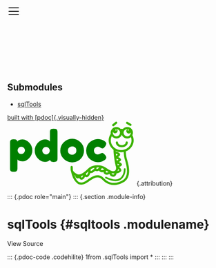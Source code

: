 ![](data:image/svg+xml;base64,PHN2ZyB4bWxucz0iaHR0cDovL3d3dy53My5vcmcvMjAwMC9zdmciIHZpZXdib3g9IjAgMCAzMCAzMCI+PHBhdGggc3Ryb2tlLWxpbmVjYXA9InJvdW5kIiBzdHJva2U9ImN1cnJlbnRDb2xvciIgc3Ryb2tlLW1pdGVybGltaXQ9IjEwIiBzdHJva2Utd2lkdGg9IjIiIGQ9Ik00IDdoMjJNNCAxNWgyMk00IDIzaDIyIj48L3BhdGg+PC9zdmc+)

<div>

## Submodules

-   [sqlTools](sqlTools/sqlTools.html)

[built with [pdoc]{.visually-hidden}![pdoc
logo](data:image/svg+xml,%3Csvg%20xmlns%3D%22http%3A//www.w3.org/2000/svg%22%20role%3D%22img%22%20aria-label%3D%22pdoc%20logo%22%20width%3D%22300%22%20height%3D%22150%22%20viewBox%3D%22-1%200%2060%2030%22%3E%3Ctitle%3Epdoc%3C/title%3E%3Cpath%20d%3D%22M29.621%2021.293c-.011-.273-.214-.475-.511-.481a.5.5%200%200%200-.489.503l-.044%201.393c-.097.551-.695%201.215-1.566%201.704-.577.428-1.306.486-2.193.182-1.426-.617-2.467-1.654-3.304-2.487l-.173-.172a3.43%203.43%200%200%200-.365-.306.49.49%200%200%200-.286-.196c-1.718-1.06-4.931-1.47-7.353.191l-.219.15c-1.707%201.187-3.413%202.131-4.328%201.03-.02-.027-.49-.685-.141-1.763.233-.721.546-2.408.772-4.076.042-.09.067-.187.046-.288.166-1.347.277-2.625.241-3.351%201.378-1.008%202.271-2.586%202.271-4.362%200-.976-.272-1.935-.788-2.774-.057-.094-.122-.18-.184-.268.033-.167.052-.339.052-.516%200-1.477-1.202-2.679-2.679-2.679-.791%200-1.496.352-1.987.9a6.3%206.3%200%200%200-1.001.029c-.492-.564-1.207-.929-2.012-.929-1.477%200-2.679%201.202-2.679%202.679A2.65%202.65%200%200%200%20.97%206.554c-.383.747-.595%201.572-.595%202.41%200%202.311%201.507%204.29%203.635%205.107-.037.699-.147%202.27-.423%203.294l-.137.461c-.622%202.042-2.515%208.257%201.727%2010.643%201.614.908%203.06%201.248%204.317%201.248%202.665%200%204.492-1.524%205.322-2.401%201.476-1.559%202.886-1.854%206.491.82%201.877%201.393%203.514%201.753%204.861%201.068%202.223-1.713%202.811-3.867%203.399-6.374.077-.846.056-1.469.054-1.537zm-4.835%204.313c-.054.305-.156.586-.242.629-.034-.007-.131-.022-.307-.157-.145-.111-.314-.478-.456-.908.221.121.432.25.675.355.115.039.219.051.33.081zm-2.251-1.238c-.05.33-.158.648-.252.694-.022.001-.125-.018-.307-.157-.217-.166-.488-.906-.639-1.573.358.344.754.693%201.198%201.036zm-3.887-2.337c-.006-.116-.018-.231-.041-.342.635.145%201.189.368%201.599.625.097.231.166.481.174.642-.03.049-.055.101-.067.158-.046.013-.128.026-.298.004-.278-.037-.901-.57-1.367-1.087zm-1.127-.497c.116.306.176.625.12.71-.019.014-.117.045-.345.016-.206-.027-.604-.332-.986-.695.41-.051.816-.056%201.211-.031zm-4.535%201.535c.209.22.379.47.358.598-.006.041-.088.138-.351.234-.144.055-.539-.063-.979-.259a11.66%2011.66%200%200%200%20.972-.573zm.983-.664c.359-.237.738-.418%201.126-.554.25.237.479.548.457.694-.006.042-.087.138-.351.235-.174.064-.694-.105-1.232-.375zm-3.381%201.794c-.022.145-.061.29-.149.401-.133.166-.358.248-.69.251h-.002c-.133%200-.306-.26-.45-.621.417.091.854.07%201.291-.031zm-2.066-8.077a4.78%204.78%200%200%201-.775-.584c.172-.115.505-.254.88-.378l-.105.962zm-.331%202.302a10.32%2010.32%200%200%201-.828-.502c.202-.143.576-.328.984-.49l-.156.992zm-.45%202.157l-.701-.403c.214-.115.536-.249.891-.376a11.57%2011.57%200%200%201-.19.779zm-.181%201.716c.064.398.194.702.298.893-.194-.051-.435-.162-.736-.398.061-.119.224-.3.438-.495zM8.87%204.141c0%20.152-.123.276-.276.276s-.275-.124-.275-.276.123-.276.276-.276.275.124.275.276zm-.735-.389a1.15%201.15%200%200%200-.314.783%201.16%201.16%200%200%200%201.162%201.162c.457%200%20.842-.27%201.032-.653.026.117.042.238.042.362a1.68%201.68%200%200%201-1.679%201.679%201.68%201.68%200%200%201-1.679-1.679c0-.843.626-1.535%201.436-1.654zM5.059%205.406A1.68%201.68%200%200%201%203.38%207.085a1.68%201.68%200%200%201-1.679-1.679c0-.037.009-.072.011-.109.21.3.541.508.935.508a1.16%201.16%200%200%200%201.162-1.162%201.14%201.14%200%200%200-.474-.912c.015%200%20.03-.005.045-.005.926.001%201.679.754%201.679%201.68zM3.198%204.141c0%20.152-.123.276-.276.276s-.275-.124-.275-.276.123-.276.276-.276.275.124.275.276zM1.375%208.964c0-.52.103-1.035.288-1.52.466.394%201.06.64%201.717.64%201.144%200%202.116-.725%202.499-1.738.383%201.012%201.355%201.738%202.499%201.738.867%200%201.631-.421%202.121-1.062.307.605.478%201.267.478%201.942%200%202.486-2.153%204.51-4.801%204.51s-4.801-2.023-4.801-4.51zm24.342%2019.349c-.985.498-2.267.168-3.813-.979-3.073-2.281-5.453-3.199-7.813-.705-1.315%201.391-4.163%203.365-8.423.97-3.174-1.786-2.239-6.266-1.261-9.479l.146-.492c.276-1.02.395-2.457.444-3.268a6.11%206.11%200%200%200%201.18.115%206.01%206.01%200%200%200%202.536-.562l-.006.175c-.802.215-1.848.612-2.021%201.25-.079.295.021.601.274.837.219.203.415.364.598.501-.667.304-1.243.698-1.311%201.179-.02.144-.022.507.393.787.213.144.395.26.564.365-1.285.521-1.361.96-1.381%201.126-.018.142-.011.496.427.746l.854.489c-.473.389-.971.914-.999%201.429-.018.278.095.532.316.713.675.556%201.231.721%201.653.721.059%200%20.104-.014.158-.02.207.707.641%201.64%201.513%201.64h.013c.8-.008%201.236-.345%201.462-.626.173-.216.268-.457.325-.692.424.195.93.374%201.372.374.151%200%20.294-.021.423-.068.732-.27.944-.704.993-1.021.009-.061.003-.119.002-.179.266.086.538.147.789.147.15%200%20.294-.021.423-.069.542-.2.797-.489.914-.754.237.147.478.258.704.288.106.014.205.021.296.021.356%200%20.595-.101.767-.229.438.435%201.094.992%201.656%201.067.106.014.205.021.296.021a1.56%201.56%200%200%200%20.323-.035c.17.575.453%201.289.866%201.605.358.273.665.362.914.362a.99.99%200%200%200%20.421-.093%201.03%201.03%200%200%200%20.245-.164c.168.428.39.846.68%201.068.358.273.665.362.913.362a.99.99%200%200%200%20.421-.093c.317-.148.512-.448.639-.762.251.157.495.257.726.257.127%200%20.25-.024.37-.071.427-.17.706-.617.841-1.314.022-.015.047-.022.068-.038.067-.051.133-.104.196-.159-.443%201.486-1.107%202.761-2.086%203.257zM8.66%209.925a.5.5%200%201%200-1%200c0%20.653-.818%201.205-1.787%201.205s-1.787-.552-1.787-1.205a.5.5%200%201%200-1%200c0%201.216%201.25%202.205%202.787%202.205s2.787-.989%202.787-2.205zm4.4%2015.965l-.208.097c-2.661%201.258-4.708%201.436-6.086.527-1.542-1.017-1.88-3.19-1.844-4.198a.4.4%200%200%200-.385-.414c-.242-.029-.406.164-.414.385-.046%201.249.367%203.686%202.202%204.896.708.467%201.547.7%202.51.7%201.248%200%202.706-.392%204.362-1.174l.185-.086a.4.4%200%200%200%20.205-.527c-.089-.204-.326-.291-.527-.206zM9.547%202.292c.093.077.205.114.317.114a.5.5%200%200%200%20.318-.886L8.817.397a.5.5%200%200%200-.703.068.5.5%200%200%200%20.069.703l1.364%201.124zm-7.661-.065c.086%200%20.173-.022.253-.068l1.523-.893a.5.5%200%200%200-.506-.863l-1.523.892a.5.5%200%200%200-.179.685c.094.158.261.247.432.247z%22%20transform%3D%22matrix%28-1%200%200%201%2058%200%29%22%20fill%3D%22%233bb300%22/%3E%3Cpath%20d%3D%22M.3%2021.86V10.18q0-.46.02-.68.04-.22.18-.5.28-.54%201.34-.54%201.06%200%201.42.28.38.26.44.78.76-1.04%202.38-1.04%201.64%200%203.1%201.54%201.46%201.54%201.46%203.58%200%202.04-1.46%203.58-1.44%201.54-3.08%201.54-1.64%200-2.38-.92v4.04q0%20.46-.04.68-.02.22-.18.5-.14.3-.5.42-.36.12-.98.12-.62%200-1-.12-.36-.12-.52-.4-.14-.28-.18-.5-.02-.22-.02-.68zm3.96-9.42q-.46.54-.46%201.18%200%20.64.46%201.18.48.52%201.2.52.74%200%201.24-.52.52-.52.52-1.18%200-.66-.48-1.18-.48-.54-1.26-.54-.76%200-1.22.54zm14.741-8.36q.16-.3.54-.42.38-.12%201-.12.64%200%201.02.12.38.12.52.42.16.3.18.54.04.22.04.68v11.94q0%20.46-.04.7-.02.22-.18.5-.3.54-1.7.54-1.38%200-1.54-.98-.84.96-2.34.96-1.8%200-3.28-1.56-1.48-1.58-1.48-3.66%200-2.1%201.48-3.68%201.5-1.58%203.28-1.58%201.48%200%202.3%201v-4.2q0-.46.02-.68.04-.24.18-.52zm-3.24%2010.86q.52.54%201.26.54.74%200%201.22-.54.5-.54.5-1.18%200-.66-.48-1.22-.46-.56-1.26-.56-.8%200-1.28.56-.48.54-.48%201.2%200%20.66.52%201.2zm7.833-1.2q0-2.4%201.68-3.96%201.68-1.56%203.84-1.56%202.16%200%203.82%201.56%201.66%201.54%201.66%203.94%200%201.66-.86%202.96-.86%201.28-2.1%201.9-1.22.6-2.54.6-1.32%200-2.56-.64-1.24-.66-2.1-1.92-.84-1.28-.84-2.88zm4.18%201.44q.64.48%201.3.48.66%200%201.32-.5.66-.5.66-1.48%200-.98-.62-1.46-.62-.48-1.34-.48-.72%200-1.34.5-.62.5-.62%201.48%200%20.96.64%201.46zm11.412-1.44q0%20.84.56%201.32.56.46%201.18.46.64%200%201.18-.36.56-.38.9-.38.6%200%201.46%201.06.46.58.46%201.04%200%20.76-1.1%201.42-1.14.8-2.8.8-1.86%200-3.58-1.34-.82-.64-1.34-1.7-.52-1.08-.52-2.36%200-1.3.52-2.34.52-1.06%201.34-1.7%201.66-1.32%203.54-1.32.76%200%201.48.22.72.2%201.06.4l.32.2q.36.24.56.38.52.4.52.92%200%20.5-.42%201.14-.72%201.1-1.38%201.1-.38%200-1.08-.44-.36-.34-1.04-.34-.66%200-1.24.48-.58.48-.58%201.34z%22%20fill%3D%22green%22/%3E%3C/svg%3E)](https://pdoc.dev "pdoc: Python API documentation generator"){.attribution}

</div>

::: {.pdoc role="main"}
::: {.section .module-info}
# sqlTools {#sqltools .modulename}

View Source

::: {.pdoc-code .codehilite}
    1from .sqlTools import *
:::
:::
:::

